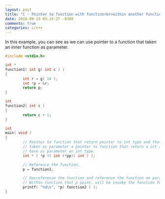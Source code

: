 ```yaml
---
layout: post
title: "C - Pointer to function with function<br>within another function"
date: 2018-09-15 03:14:27 -0300
comments: true
categories: c/c++
---
```


In this example, you can see as we can use pointer to a function that taken an inner
function as parameter. <!--more-->


```c
#include <stdio.h>

int *
function1( int g( int c ) )
{
        int r = g( 14 );
        int *p = &r;
        return p;
}

int
function2( int c )
{
        return c + 1;
}

int
main( void )
{
        // Pointer to function that return pointer to int type and that
        // taken as parameter a pointer to function that return a int and
        // have as parameter an int type.
        int * ( *p )( int (*pp)( int ) );

        // Reference the function.
        p = function1;

        // Desreference the function and reference the function on parameter.
        // Within function that p point, will be invoke the function function2.
        printf( "%d\n", *p( function2 ) );
}
```
